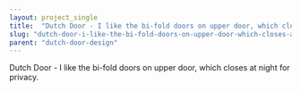 ```yaml
---
layout: project_single
title:  "Dutch Door - I like the bi-fold doors on upper door, which closes at night for privacy."
slug: "dutch-door-i-like-the-bi-fold-doors-on-upper-door-which-closes-at-night"
parent: "dutch-door-design"
---
```

Dutch Door - I like the bi-fold doors on upper door, which closes at night for privacy.
